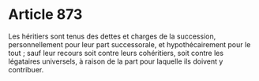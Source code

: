 # Article 873

Les héritiers sont tenus des dettes et charges de la succession, personnellement pour leur part successorale, et hypothécairement pour le tout ; sauf leur recours soit contre leurs cohéritiers, soit contre les légataires universels, à raison de la part pour laquelle ils doivent y contribuer.
